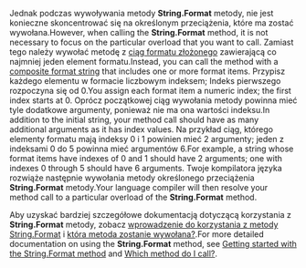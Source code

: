 
<span data-ttu-id="043af-101">Jednak podczas wywoływania metody **String.Format** metody, nie jest konieczne skoncentrować się na określonym przeciążenia, które ma zostać wywołana.</span><span class="sxs-lookup"><span data-stu-id="043af-101">However, when calling the **String.Format** method, it is not necessary to focus on the particular overload that you want to call.</span></span> <span data-ttu-id="043af-102">Zamiast tego należy wywołać metodę z [ciąg formatu złożonego](~/docs/standard/base-types/composite-formatting.md) zawierającą co najmniej jeden element formatu.</span><span class="sxs-lookup"><span data-stu-id="043af-102">Instead, you can call the method with a [composite format string](~/docs/standard/base-types/composite-formatting.md) that includes one or more format items.</span></span> <span data-ttu-id="043af-103">Przypisz każdego elementu w formacie liczbowym indeksem; Indeks pierwszego rozpoczyna się od 0.</span><span class="sxs-lookup"><span data-stu-id="043af-103">You assign each format item a numeric index; the first index starts at 0.</span></span> <span data-ttu-id="043af-104">Oprócz początkowej ciąg wywołania metody powinna mieć tyle dodatkowe argumenty, ponieważ nie ma ona wartości indeksu.</span><span class="sxs-lookup"><span data-stu-id="043af-104">In addition to the initial string, your method call should have as many additional arguments as it has index values.</span></span> <span data-ttu-id="043af-105">Na przykład ciąg, którego elementy formatu mają indeksy 0 i 1 powinien mieć 2 argumenty; jeden z indeksami 0 do 5 powinna mieć argumentów 6.</span><span class="sxs-lookup"><span data-stu-id="043af-105">For example, a string whose format items have indexes of 0 and 1 should have 2 arguments; one with indexes 0 through 5 should have 6 arguments.</span></span> <span data-ttu-id="043af-106">Twoje kompilatora języka rozwiąże następnie wywołania metody określonego przeciążenia **String.Format** metody.</span><span class="sxs-lookup"><span data-stu-id="043af-106">Your language compiler will then resolve your method call to a particular overload of the **String.Format** method.</span></span>   
 
<span data-ttu-id="043af-107">Aby uzyskać bardziej szczegółowe dokumentacją dotyczącą korzystania z **String.Format** metody, zobacz [wprowadzenie do korzystania z metody String.Format](#Starting) i [która metoda zostanie wywołana?](#FTaskList).</span><span class="sxs-lookup"><span data-stu-id="043af-107">For more detailed documentation on using the **String.Format** method, see [Getting started with the String.Format method](#Starting) and [Which method do I call?](#FTaskList).</span></span>    
